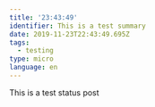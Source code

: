 ```yaml
---
title: '23:43:49'
identifier: This is a test summary
date: 2019-11-23T22:43:49.695Z
tags:
  - testing
type: micro
language: en
---
```

This is a test status post

